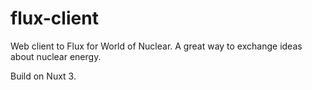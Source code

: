 # flux-client

Web client to Flux for World of Nuclear. A great way to exchange ideas about nuclear energy.

Build on Nuxt 3.
